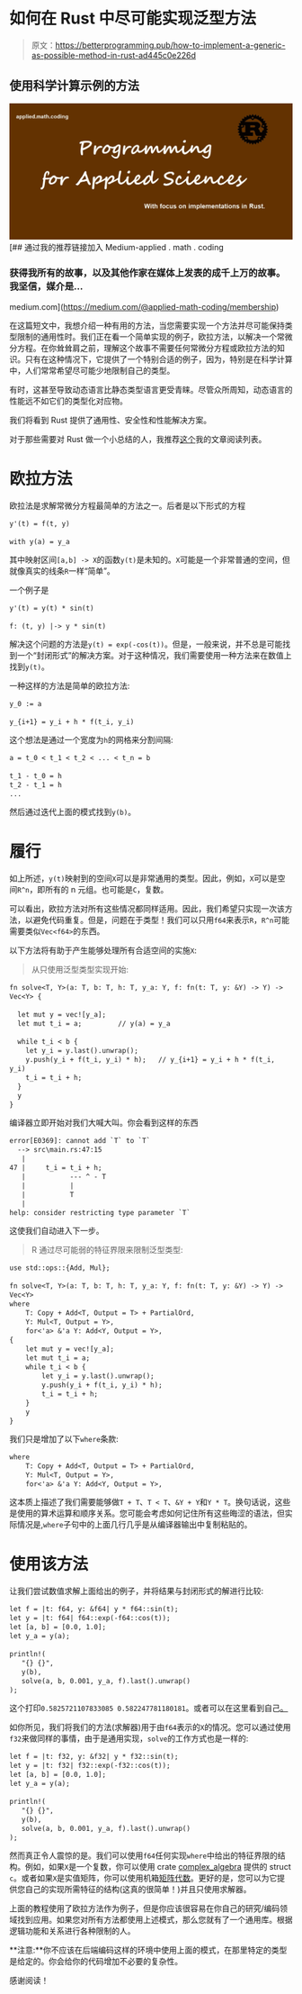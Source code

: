 # 如何在 Rust 中尽可能实现泛型方法

> 原文：<https://betterprogramming.pub/how-to-implement-a-generic-as-possible-method-in-rust-ad445c0e226d>

## 使用科学计算示例的方法

![](img/87f514ae55ec55594fa27ad7a861abf0.png)[](https://medium.com/@applied-math-coding/membership) [## 通过我的推荐链接加入 Medium-applied . math . coding

### 获得我所有的故事，以及其他作家在媒体上发表的成千上万的故事。我坚信，媒介是…

medium.com](https://medium.com/@applied-math-coding/membership) 

在这篇短文中，我想介绍一种有用的方法，当您需要实现一个方法并尽可能保持类型限制的通用性时。我们正在看一个简单实现的例子，欧拉方法，以解决一个常微分方程。在你耸耸肩之前，理解这个故事不需要任何常微分方程或欧拉方法的知识。只有在这种情况下，它提供了一个特别合适的例子，因为，特别是在科学计算中，人们常常希望尽可能少地限制自己的类型。

有时，这甚至导致动态语言比静态类型语言更受青睐。尽管众所周知，动态语言的性能远不如它们的类型化对应物。

我们将看到 Rust 提供了通用性、安全性和性能解决方案。

对于那些需要对 Rust 做一个小总结的人，我推荐[这个](https://applied-math-coding.medium.com/list/an-introduction-into-rust-22c99777c5e5)我的文章阅读列表。

# 欧拉方法

欧拉法是求解常微分方程最简单的方法之一。后者是以下形式的方程

```
y'(t) = f(t, y)

with y(a) = y_a
```

其中映射区间`[a,b] -> X`的函数`y(t)`是未知的。`X`可能是一个非常普通的空间，但就像真实的线条`R`一样“简单”。

一个例子是

```
y'(t) = y(t) * sin(t)

f: (t, y) |-> y * sin(t)
```

解决这个问题的方法是`y(t) = exp(-cos(t))`。但是，一般来说，并不总是可能找到一个“封闭形式”的解决方案。对于这种情况，我们需要使用一种方法来在数值上找到`y(t)`。

一种这样的方法是简单的欧拉方法:

```
y_0 := a

y_{i+1} = y_i + h * f(t_i, y_i)
```

这个想法是通过一个宽度为`h`的网格来分割间隔:

```
a = t_0 < t_1 < t_2 < ... < t_n = b

t_1 - t_0 = h
t_2 - t_1 = h
...
```

然后通过迭代上面的模式找到`y(b)`。

# 履行

如上所述，`y(t)`映射到的空间`X`可以是非常通用的类型。因此，例如，`X`可以是空间`R^n`，即所有的 n 元组。也可能是`C`，复数。

可以看出，欧拉方法对所有这些情况都同样适用。因此，我们希望只实现一次该方法，以避免代码重复。但是，问题在于类型！我们可以只用`f64`来表示`R`，`R^n`可能需要类似`Vec<f64>`的东西。

以下方法将有助于产生能够处理所有合适空间的实施`X`:

> 从只使用泛型类型实现开始:

```
fn solve<T, Y>(a: T, b: T, h: T, y_a: Y, f: fn(t: T, y: &Y) -> Y) -> Vec<Y> {

  let mut y = vec![y_a];
  let mut t_i = a;         // y(a) = y_a

  while t_i < b {
    let y_i = y.last().unwrap();
    y.push(y_i + f(t_i, y_i) * h);   // y_{i+1} = y_i + h * f(t_i, y_i)
    t_i = t_i + h;
  }
  y
}
```

编译器立即开始对我们大喊大叫。你会看到这样的东西

```
error[E0369]: cannot add `T` to `T`
  --> src\main.rs:47:15
   |
47 |     t_i = t_i + h;
   |           --- ^ - T
   |           |
   |           T
   |
help: consider restricting type parameter `T`
```

这使我们自动进入下一步。

> R 通过尽可能弱的特征界限来限制泛型类型:

```
use std::ops::{Add, Mul};

fn solve<T, Y>(a: T, b: T, h: T, y_a: Y, f: fn(t: T, y: &Y) -> Y) -> Vec<Y>
where
    T: Copy + Add<T, Output = T> + PartialOrd,
    Y: Mul<T, Output = Y>,
    for<'a> &'a Y: Add<Y, Output = Y>,
{
    let mut y = vec![y_a];
    let mut t_i = a;
    while t_i < b {
        let y_i = y.last().unwrap();
        y.push(y_i + f(t_i, y_i) * h);
        t_i = t_i + h;
    }
    y
}
```

我们只是增加了以下`where`条款:

```
where
    T: Copy + Add<T, Output = T> + PartialOrd,
    Y: Mul<T, Output = Y>,
    for<'a> &'a Y: Add<Y, Output = Y>,
```

这本质上描述了我们需要能够做`T + T`、`T < T`、`&Y + Y`和`Y * T`。换句话说，这些是使用的算术运算和顺序关系。您可能会考虑如何记住所有这些晦涩的语法，但实际情况是,`where`子句中的上面几行几乎是从编译器输出中复制粘贴的。

# 使用该方法

让我们尝试数值求解上面给出的例子，并将结果与封闭形式的解进行比较:

```
let f = |t: f64, y: &f64| y * f64::sin(t);
let y = |t: f64| f64::exp(-f64::cos(t));
let [a, b] = [0.0, 1.0];
let y_a = y(a);

println!(
   "{} {}",
   y(b),
   solve(a, b, 0.001, y_a, f).last().unwrap()
);
```

这个打印`0.5825721107833085 0.582247781180181`。或者可以在这里看到自己[。](https://play.rust-lang.org/?version=stable&mode=debug&edition=2021&gist=59fa6f43dfa79d411a2d207658ec3765)

如你所见，我们将我们的方法(求解器)用于由`f64`表示的`X`的情况。您可以通过使用`f32`来做同样的事情，由于是通用实现，`solve`的工作方式也是一样的:

```
let f = |t: f32, y: &f32| y * f32::sin(t);
let y = |t: f32| f32::exp(-f32::cos(t));
let [a, b] = [0.0, 1.0];
let y_a = y(a);

println!(
   "{} {}",
   y(b),
   solve(a, b, 0.001, y_a, f).last().unwrap()
);
```

然而真正令人震惊的是。我们可以使用`f64`任何实现`where`中给出的特征界限的结构。例如，如果`X`是一个复数，你可以使用 crate [complex_algebra](https://crates.io/crates/complex_algebra) 提供的 struct `c`。或者如果`X`是实值矩阵，你可以使用机箱[矩阵代数](https://crates.io/crates/matrix_algebra)。更好的是，您可以为它提供您自己的实现所需特征的结构(这真的很简单！)并且只使用求解器。

上面的教程使用了欧拉方法作为例子，但是你应该很容易在你自己的研究/编码领域找到应用。如果您对所有方法都使用上述模式，那么您就有了一个通用库。根据逻辑功能和关系进行各种限制的人。

**注意:**你不应该在后端编码这样的环境中使用上面的模式，在那里特定的类型是给定的。你会给你的代码增加不必要的复杂性。

感谢阅读！
